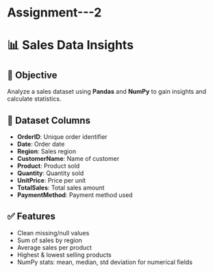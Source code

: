 # Assignment---2
# 📊 Sales Data Insights

## 🎯 Objective
Analyze a sales dataset using **Pandas** and **NumPy** to gain insights and calculate statistics.

## 📁 Dataset Columns
- **OrderID**: Unique order identifier  
- **Date**: Order date  
- **Region**: Sales region  
- **CustomerName**: Name of customer  
- **Product**: Product sold  
- **Quantity**: Quantity sold  
- **UnitPrice**: Price per unit  
- **TotalSales**: Total sales amount  
- **PaymentMethod**: Payment method used

## ✅ Features
- Clean missing/null values  
- Sum of sales by region  
- Average sales per product  
- Highest & lowest selling products  
- NumPy stats: mean, median, std deviation for numerical fields
